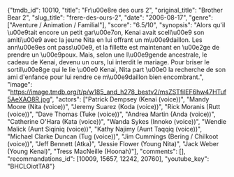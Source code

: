 {"tmdb_id": 10010, "title": "Fr\u00e8re des ours 2", "original_title": "Brother Bear 2", "slug_title": "frere-des-ours-2", "date": "2006-08-17", "genre": ["Aventure / Animation / Familial"], "score": "6.5/10", "synopsis": "Alors qu'il \u00e9tait encore un petit gar\u00e7on, Kenai avait scell\u00e9 son amiti\u00e9 avec la jeune Nita en lui offrant un m\u00e9daillon. Les ann\u00e9es ont pass\u00e9, et la fillette est maintenant en \u00e2ge de prendre un \u00e9poux. Mais, selon une l\u00e9gende ancestrale, le cadeau de Kenai, devenu un ours, lui interdit le mariage. Pour briser le sortil\u00e8ge qui le lie \u00e0 Kenai, Nita part \u00e0 la recherche de son ami d'enfance pour lui rendre ce m\u00e9daillon bien encombrant.", "image": "https://image.tmdb.org/t/p/w185_and_h278_bestv2/msZSTfilEF6hw47HTuf5AeXAO8R.jpg", "actors": ["Patrick Dempsey (Kenai (voice))", "Mandy Moore (Nita (voice))", "Jeremy Suarez (Koda (voice))", "Rick Moranis (Rutt (voice))", "Dave Thomas (Tuke (voice))", "Andrea Martin (Anda (voice))", "Catherine O'Hara (Kata (voice))", "Wanda Sykes (Innoko (voice))", "Wendie Malick (Aunt Siqiniq (voice))", "Kathy Najimy (Aunt Taqqiq (voice))", "Michael Clarke Duncan (Tug (voice))", "Jim Cummings (Bering / Chilkoot (voice))", "Jeff Bennett (Atka)", "Jessie Flower (Young Nita)", "Jack Weber (Young Kenai)", "Tress MacNeille (Hoonah)"], "comments": [], "recommandations_id": [10009, 15657, 12242, 20760], "youtube_key": "BHCLOiotTA8"}